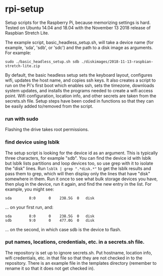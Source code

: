 # rpi-setup
Setup scripts for the Raspberry Pi, because memorizing settings is hard. Tested on Ubuntu 14.04 and 18.04 with the November 13 2018 release of Raspbian Stretch Lite.

The example script, basic\_headless\_setup.sh, will take a device name (for example, 'sda', 'sdb', or 'sdc') and the path to a disk image as arguments. For example:

`sudo ./basic_headless_setup.sh sdb ./diskimages/2018-11-13-raspbian-stretch-lite.zip`

By default, the basic headless setup sets the keyboard layout, configures wifi, updates the host name, and copies ssh keys. It also creates a script to run on the Pi's first boot which enables ssh, sets the timezone, downloads system updates, and installs the programs needed to create a wifi access point. Wifi configuration, location info, and other secrets are taken from the secrets.sh file. Setup steps have been coded in functions so that they can be easily added to/removed from the script.

### run with sudo
Flashing the drive takes root permissions.

### find device using lsblk
The setup script is looking for the device id as an argument. This is typically three characters, for example "sdb". You can find the device id with lsblk but lsblk lists partitions and loop devices too, so use grep with it to isolate the "disk" lines. Run `lsblk | grep ".*disk.*"` to get the lsblk results and pass them to grep, which will then display only the lines that have "disk" somewhere in them. Run it once to see what bulk storage devices you have, then plug in the device, run it again, and find the new entry in the list. For example, you might see:

```
sda        8:0      0    238.5G  0   disk
```

... on your first run, and:

```
sda        8:0      0    238.5G  0   disk
sdb        9:0      0    477.0G  0   disk
```

... on the second, in which case sdb is the device to flash.

### put names, locations, credentials, etc. in a secrets.sh file.
The repository is set up to ignore secrets.sh. Put hostname, location info, wifi credentials, etc. in that file so that they are not checked in to the repository. There is an example file in the templates directory (remember to rename it so that it does not get checked in).
